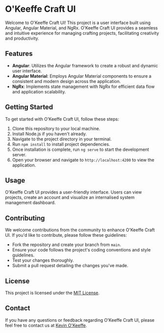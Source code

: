 ﻿# O'Keeffe Craft UI

Welcome to O'Keeffe Craft UI! This project is a user interface built using Angular, Angular Material, and NgRx. O'Keeffe Craft UI provides a seamless and intuitive experience for managing crafting projects, facilitating creativity and productivity.

## Features

- **Angular**: Utilizes the Angular framework to create a robust and dynamic user interface.
- **Angular Material**: Employs Angular Material components to ensure a consistent and modern design across the application.
- **NgRx**: Implements state management with NgRx for efficient data flow and application scalability.

## Getting Started

To get started with O'Keeffe Craft UI, follow these steps:

1. Clone this repository to your local machine.
2. Install Node.js if you haven't already.
3. Navigate to the project directory in your terminal.
4. Run `npm install` to install project dependencies.
5. Once installation is complete, run `ng serve` to start the development server.
6. Open your browser and navigate to `http://localhost:4200` to view the application.

## Usage

O'Keeffe Craft UI provides a user-friendly interface. Users can view projects, create an account and visualize an internalised system management dashboard.

## Contributing

We welcome contributions from the community to enhance O'Keeffe Craft UI. If you'd like to contribute, please follow these guidelines:

- Fork the repository and create your branch from `main`.
- Ensure your code follows the project's coding conventions and style guidelines.
- Test your changes thoroughly.
- Submit a pull request detailing the changes you've made.

## License

This project is licensed under the [MIT License](LICENSE.txt).

## Contact

If you have any questions or feedback regarding O'Keeffe Craft UI, please feel free to contact us at [Kevin O'Keeffe](mailto:contact@kevokeeffe.ie).
